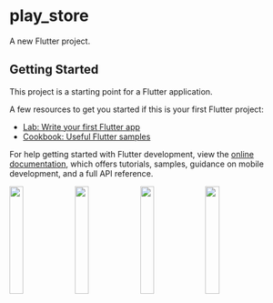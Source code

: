 # play_store

A new Flutter project.

## Getting Started

This project is a starting point for a Flutter application.

A few resources to get you started if this is your first Flutter project:

- [Lab: Write your first Flutter app](https://docs.flutter.dev/get-started/codelab)
- [Cookbook: Useful Flutter samples](https://docs.flutter.dev/cookbook)

For help getting started with Flutter development, view the
[online documentation](https://docs.flutter.dev/), which offers tutorials,
samples, guidance on mobile development, and a full API reference.
<p>
<img src="https://user-images.githubusercontent.com/119123480/226043935-1ca88ec7-f3b1-452f-8d41-012590c4814c.jpg"width=22%,height=35%>
 <img src="https://user-images.githubusercontent.com/119123480/226044046-0ae86ee4-356e-4cb7-a46e-ad6e20b8d939.jpg"width=22%,height=35%>
 <img src="https://user-images.githubusercontent.com/119123480/226191691-36b895b2-122c-47c7-92a1-ce287f0a1416.jpg"width=22%,height=35%>
  <img src="https://user-images.githubusercontent.com/119123480/226191869-159973c6-8995-42f1-8794-6e06a55bdb76.jpg"width=22%,height=35%>

<p>

